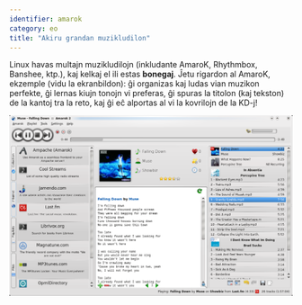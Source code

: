 ```yaml
---
identifier: amarok
category: eo
title: "Akiru grandan muzikludilon"
---
```


Linux havas multajn muzikludilojn (inkludante AmaroK, Rhythmbox, Banshee, ktp.), kaj kelkaj el ili estas <b>bonegaj</b>. Ĵetu rigardon al AmaroK, ekzemple (vidu la ekranbildon): ĝi organizas kaj ludas vian muzikon perfekte, ĝi lernas kiujn tonojn vi preferas, ĝi spuras la titolon (kaj tekston) de la kantoj tra la reto, kaj ĝi eĉ alportas al vi la kovrilojn de la KD-j!

<img src="/img/amarok.png" />





